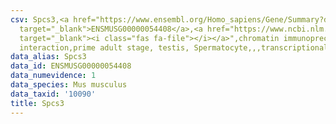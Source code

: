 ```yaml
---
csv: Spcs3,<a href="https://www.ensembl.org/Homo_sapiens/Gene/Summary?db=core;g=ENSMUSG00000054408"
  target="_blank">ENSMUSG00000054408</a>,<a href="https://www.ncbi.nlm.nih.gov/pubmed/25450459"
  target="_blank"><i class="fas fa-file"></i></a>",chromatin immunoprecipitation assay,direct
  interaction,prime adult stage, testis, Spermatocyte,,,transcriptional regulation,
data_alias: Spcs3
data_id: ENSMUSG00000054408
data_numevidence: 1
data_species: Mus musculus
data_taxid: '10090'
title: Spcs3
---
```

